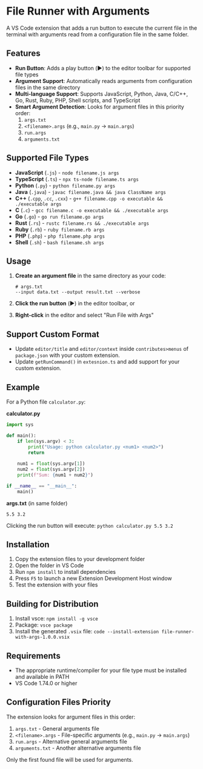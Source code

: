 # File Runner with Arguments

A VS Code extension that adds a run button to execute the current file in the terminal with arguments read from a configuration file in the same folder.

## Features

- **Run Button**: Adds a play button (▶️) to the editor toolbar for supported file types
- **Argument Support**: Automatically reads arguments from configuration files in the same directory
- **Multi-language Support**: Supports JavaScript, Python, Java, C/C++, Go, Rust, Ruby, PHP, Shell scripts, and TypeScript
- **Smart Argument Detection**: Looks for argument files in this priority order:
  1. `args.txt`
  2. `<filename>.args` (e.g., `main.py` → `main.args`)
  3. `run.args`
  4. `arguments.txt`

## Supported File Types

- **JavaScript** (`.js`) - `node filename.js args`
- **TypeScript** (`.ts`) - `npx ts-node filename.ts args`
- **Python** (`.py`) - `python filename.py args`
- **Java** (`.java`) - `javac filename.java && java ClassName args`
- **C++** (`.cpp`, `.cc`, `.cxx`) - `g++ filename.cpp -o executable && ./executable args`
- **C** (`.c`) - `gcc filename.c -o executable && ./executable args`
- **Go** (`.go`) - `go run filename.go args`
- **Rust** (`.rs`) - `rustc filename.rs && ./executable args`
- **Ruby** (`.rb`) - `ruby filename.rb args`
- **PHP** (`.php`) - `php filename.php args`
- **Shell** (`.sh`) - `bash filename.sh args`

## Usage

1. **Create an argument file** in the same directory as your code:
   ```
   # args.txt
   --input data.txt --output result.txt --verbose
   ```

2. **Click the run button** (▶️) in the editor toolbar, or
3. **Right-click** in the editor and select "Run File with Args"

## Support Custom Format
- Update `editor/title` and `editor/context` inside `contributes>menus` of `package.json` with your custom extension.
- Update `getRunCommand()` in `extesnion.ts` and add support for your custom extension.

## Example

For a Python file `calculator.py`:

**calculator.py**
```python
import sys

def main():
    if len(sys.argv) < 3:
        print("Usage: python calculator.py <num1> <num2>")
        return
    
    num1 = float(sys.argv[1])
    num2 = float(sys.argv[2])
    print(f"Sum: {num1 + num2}")

if __name__ == "__main__":
    main()
```

**args.txt** (in same folder)
```
5.5 3.2
```

Clicking the run button will execute: `python calculator.py 5.5 3.2`

## Installation

1. Copy the extension files to your development folder
2. Open the folder in VS Code
3. Run `npm install` to install dependencies
4. Press `F5` to launch a new Extension Development Host window
5. Test the extension with your files

## Building for Distribution

1. Install vsce: `npm install -g vsce`
2. Package: `vsce package`
3. Install the generated `.vsix` file: `code --install-extension file-runner-with-args-1.0.0.vsix`

## Requirements

- The appropriate runtime/compiler for your file type must be installed and available in PATH
- VS Code 1.74.0 or higher

## Configuration Files Priority

The extension looks for argument files in this order:
1. `args.txt` - General arguments file
2. `<filename>.args` - File-specific arguments (e.g., `main.py` → `main.args`)
3. `run.args` - Alternative general arguments file
4. `arguments.txt` - Another alternative arguments file

Only the first found file will be used for arguments.
